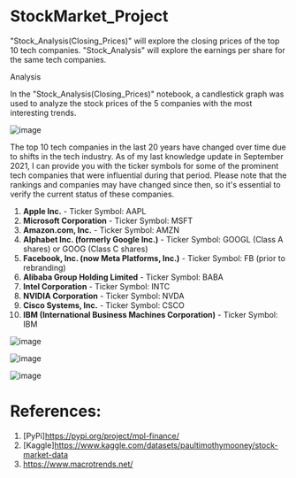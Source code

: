 # StockMarket_Project

"Stock_Analysis(Closing_Prices)" will explore the closing prices of the top 10 tech companies.  "Stock_Analysis" will explore the earnings per share
for the same tech companies.  

Analysis

In the "Stock_Analysis(Closing_Prices)" notebook, a candlestick graph was used to analyze the stock prices of the 5 companies with the most interesting trends.


![image](https://github.com/salvarenga25/StockMarket_Project/assets/141674216/5cd9aaeb-0fdd-4735-9eea-af43cc3ed4d9)






The top 10 tech companies in the last 20 years have changed over time due to shifts in the tech industry. As of my last knowledge update in September 2021, I can provide you with the ticker symbols for some of the prominent tech companies that were influential during that period. Please note that the rankings and companies may have changed since then, so it's essential to verify the current status of these companies.
1. **Apple Inc.** - Ticker Symbol: AAPL
2. **Microsoft Corporation** - Ticker Symbol: MSFT
3. **Amazon.com, Inc.** - Ticker Symbol: AMZN
4. **Alphabet Inc. (formerly Google Inc.)** - Ticker Symbol: GOOGL (Class A shares) or GOOG (Class C shares)
5. **Facebook, Inc. (now Meta Platforms, Inc.)** - Ticker Symbol: FB (prior to rebranding)
6. **Alibaba Group Holding Limited** - Ticker Symbol: BABA
7. **Intel Corporation** - Ticker Symbol: INTC
8. **NVIDIA Corporation** - Ticker Symbol: NVDA
9. **Cisco Systems, Inc.** - Ticker Symbol: CSCO
10. **IBM (International Business Machines Corporation)** - Ticker Symbol: IBM

![image](https://github.com/salvarenga25/StockMarket_Project/assets/141674216/dad07273-9c66-4e20-8898-f214a37a2132)


![image](https://github.com/salvarenga25/StockMarket_Project/assets/141674216/475a5161-924e-4a51-b432-069a5068243c)



![image](https://github.com/salvarenga25/StockMarket_Project/assets/141674216/5ded5981-0c2a-4367-8d34-3a30b31e437f)



# References: 

1. [PyPi]https://pypi.org/project/mpl-finance/
2. [Kaggle]https://www.kaggle.com/datasets/paultimothymooney/stock-market-data
3. https://www.macrotrends.net/




